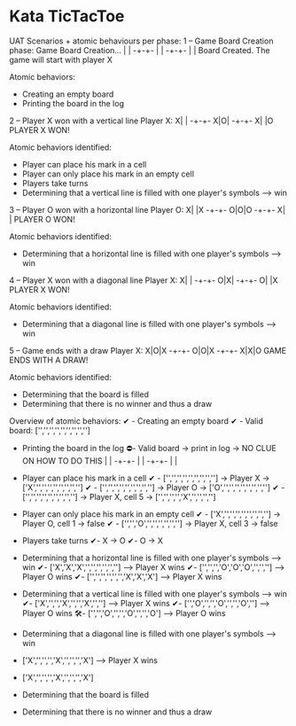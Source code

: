 # Kata TicTacToe
UAT Scenarios + atomic behaviours per phase:
1 – Game Board Creation phase:
Game Board Creation…
| |
-+-+-
| |
-+-+-
| |
Board Created.
The game will start with player X

Atomic behaviors:
- Creating an empty board
- Printing the board in the log

2 – Player X won with a vertical line
Player X:
X| |
-+-+-
X|O|
-+-+-
X| |O
PLAYER X WON!

Atomic behaviors identified:
- Player can place his mark in a cell
- Player can only place his mark in an empty cell
- Players take turns
- Determining that a vertical line is filled with one player's symbols --> win

3 – Player O won with a horizontal line
Player O:
X| |X
-+-+-
O|O|O
-+-+-
X| |
PLAYER O WON!

Atomic behaviors identified:
- Determining that a horizontal line is filled with one player's symbols --> win

4 – Player X won with a diagonal line
Player X:
X| |
-+-+-
O|X|
-+-+-
O| |X
PLAYER X WON!

Atomic behaviors identified:
- Determining that a diagonal line is filled with one player's symbols --> win

5 – Game ends with a draw
Player X:
X|O|X
-+-+-
O|O|X
-+-+-
X|X|O
GAME ENDS WITH A DRAW!

Atomic behaviors identified:
- Determining that the board is filled
- Determining that there is no winner and thus a draw


Overview of atomic behaviors:
✔ - Creating an empty board
    ✔ - Valid board: ['','','','','','','','','']

- Printing the board in the log
⛔- Valid board -> print in log -> NO CLUE ON HOW TO DO THIS
                    | |
                    -+-+-
                    | |
                    -+-+-
                    | |

- Player can place his mark in a cell
   ✔ - ['','','','','','','','',''] -> Player X -> ['X','','','','','','','','']
   ✔ - ['','','','','','','','',''] -> Player O -> ['O','','','','','','','','']
   ✔ - ['','','','','','','','',''] -> Player X, cell 5 -> ['','','','','X','','','','']

- Player can only place his mark in an empty cell
   ✔ - ['X','','','','','','','',''] -> Player O, cell 1 -> false
   ✔ - ['','','O','','','','','',''] -> Player X, cell 3 -> false

- Players take turns
    ✔- X -> O
    ✔- O -> X

- Determining that a horizontal line is filled with one player's symbols --> win
    ✔- ['X','X','X','','','','','',''] --> Player X wins
    ✔- ['','','','O','O','O','','',''] --> Player O wins
    ✔- ['','','','','','','X','X','X'] --> Player X wins

- Determining that a vertical line is filled with one player's symbols --> win
    ✔- ['X','','','X','','','X','',''] --> Player X wins
    ✔- ['','O','','','O','','','O',''] --> Player O wins
    🛠- ['','','O','','','O','','','O'] --> Player O wins

- Determining that a diagonal line is filled with one player's symbols --> win
- ['X','','','','X','','','','X'] --> Player X wins
- ['X','','','','X','','','','X']
- Determining that the board is filled
- Determining that there is no winner and thus a draw